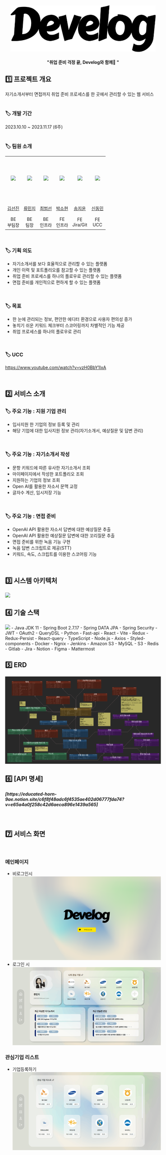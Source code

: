 <div align="center">
  <br />
<img src="etc/img/logo.png" width="470" height="150"/>
    <h4>"취업 준비 걱정 끝, Develog와 함께🎈 "</h4>
</div>

<h2>1️⃣ 프로젝트 개요</h2> 
자기소개서부터 면접까지 취업 준비 프로세스를 한 곳에서 관리할 수 있는 웹 서비스
<br />
<br />

### 🏷️ 개발 기간
2023.10.10 ~ 2023.11.17 (6주) 
<br />
<br />

### 🏷️ 팀원 소개
<div>
<table>
    <tr>
      <td height="140px" align="center"><a href="https://github.com/sunjinb"><img src="etc/img/Team선진.PNG" width="140px" /></a></td>
      <td height="140px" align="center"><a href="https://github.com/mxnzx"><img src="etc/img/Team민지.PNG" width="140px" /></a></td>
      <td height="140px" align="center"><a href="https://github.com/bmsnc"><img src="etc/img/Team범선.PNG" width="140px" /></a></td>
      <td height="140px" align="center"><a href="https://github.com/Sohyun043011"><img src="etc/img/Team소현.PNG" width="140px" /></a></td>
      <td height="140px" align="center"><a href="https://github.com/wldbs8241"><img src="etc/img/Team지윤.PNG" width="140px" /></a></td>
      <td height="140px" align="center"><a href="https://github.com/golddonge"><img src="etc/img/Team동민.PNG" width="140px" /></a></td>
    </tr>
    <tr>
        <td height="40px" align="center"><a href="https://github.com/sunjinb">김선진</a></td>
        <td height="40px" align="center"><a href="https://github.com/mxnzx">류민지</a></td>
        <td height="40px" align="center"><a href="https://github.com/bmsnc">최범선</a></td>
        <td height="40px" align="center"><a href="https://github.com/Sohyun043011">박소현</a></td>
        <td height="40px" align="center"><a href="https://github.com/wldbs8241">송지윤</a></td>
        <td height="40px" align="center"><a href="https://github.com/golddonge">신동민</a></td>
    </tr>
    <tr>
        <td height="40px" align="center">BE<br>부팀장</td>
        <td height="40px" align="center">BE<br>팀장</td>
        <td height="40px" align="center">BE<br>인프라</td>
        <td height="40px" align="center">FE<br>인프라</td>
        <td height="40px" align="center">FE<br>Jira/Git</td>
        <td height="40px" align="center">FE<br>UCC</td>
    </tr>
</table>
</div>
<br />

### 🏷️ 기획 의도
- 자기소개서를 보다 효율적으로 관리할 수 있는 플랫폼
- 개인 이력 및 포트폴리오를 참고할 수 있는 플랫폼
- 취업 준비 프로세스를 하나의 플로우로 관리할 수 있는 플랫폼
- 면접 준비를 개인적으로 편하게 할 수 있는 플랫폼

<br />

### 🏷️ 목표
- 한 눈에 관리되는 정보, 편안한 에디터 환경으로 사용자 편의성 증가
- 놓치기 쉬운 키워드 체크부터 스코어링까지 차별적인 기능 제공
- 취업 프로세스를 하나의 플로우로 관리
<br />

### 🏷️ UCC
https://www.youtube.com/watch?v=vzH0BbY1lxA
<br />

<br />
<h2>2️⃣ 서비스 소개</h2> 

### 🏷️ 주요 기능 : 지원 기업 관리
- 입사지원 한 기업의 정보 등록 및 관리
- 해당 기업에 대한 입사지원 정보 관리(자기소개서, 예상질문 및 답변 관리)
<br />

### 🏷️ 주요 기능 : 자기소개서 작성
- 문항 키워드에 따른 유사한 자기소개서 조회
- 마이페이지에서 작성한 포트폴리오 조회
- 지원하는 기업의 정보 조회
- Open AI를 활용한 자소서 문맥 교정
- 글자수 계산, 임시저장 기능
<br />

### 🏷️ 주요 기능 : 면접 준비
- OpenAI API 활용한 자소서 답변에 대한 예상질문 추출
- OpenAI API 활용한 예상질문 답변에 대한 꼬리질문 추출
- 면접 준비를 위한 녹음 기능 구현
- 녹음 답변 스크립트로 제공(STT)
- 키워드, 속도, 스크립트를 이용한 스코어링 기능
<br />

<h2>3️⃣ 시스템 아키텍처</h2> 
<img src="etc/img/시스템_아키텍처.png" />
<br />

<h2>4️⃣ 기술 스택</h2> 
<img src="etc/img/기술스택.png" />
    - Java JDK 11
    - Spring Boot 2.7.17
    - Spring DATA JPA
    - Spring Security
    - JWT
    - OAuth2
    - QueryDSL
    - Python
    - Fast-api
    - React
    - Vite
    - Redux
    - Redux-Persist
    - React-query
    - TypeScript
    - Node.js
    - Axios
    - Styled-components
    - Docker
    - Ngnix
    - Jenkins
    - Amazon S3
    - MySQL
    - S3
    - Redis
    - Gitlab
    - Jira
    - Notion
    - Figma
    - Mattermost
<br />

<h2>5️⃣ ERD</h2> 
 <img src="etc/img/ERD.png" />
<br />

<h2>6️⃣ [API 명세]
  <br />
<h5>[https://educated-horn-9ae.notion.site/c6f8f48adc6f4535ae402d06777fda74?v=e65a4a0f258c42d6aeca896e1439a565]</h5>
 <br />

<h2>7️⃣ 서비스 화면</h2> 
<br />

### 메인페이지
- 비로그인시
  <img src="etc/img/메인비로그인시.png" />
- 로그인 시
  <img src="etc/img/로그인시메인.gif" />

### 관심기업 리스트
- 기업등록하기
  <img src="etc/img/기업등록.gif" /> 
